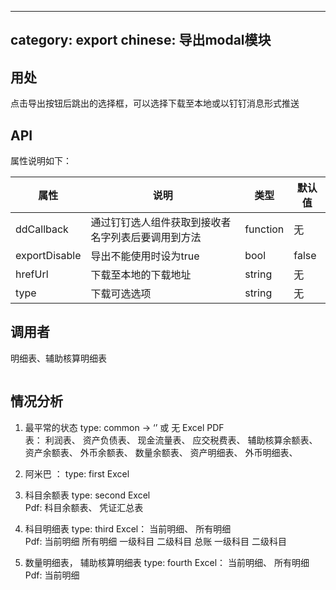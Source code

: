 
---
category: export
chinese: 导出modal模块
---

## 用处
点击导出按钮后跳出的选择框，可以选择下载至本地或以钉钉消息形式推送


## API
属性说明如下：

属性           |  说明     |  类型  | 默认值
--------------|----------|-------|------
ddCallback    | 通过钉钉选人组件获取到接收者名字列表后要调用到方法 | function | 无
exportDisable | 导出不能使用时设为true | bool | false
hrefUrl       | 下载至本地的下载地址 | string | 无
type          | 下载可选选项     | string  | 无

## 调用者
明细表、辅助核算明细表


```html

```

## 情况分析

1. 最平常的状态     type: common  ->  ‘’ 或 无
    Excel
    PDF                                                         
    表： 利润表、 资产负债表、 现金流量表、 应交税费表、 辅助核算余额表、 资产余额表、 外币余额表、 数量余额表、 资产明细表、 外币明细表、

2. 阿米巴 ：        type: first
    Excel

3. 科目余额表       type: second
    Excel   
    Pdf:  科目余额表、 凭证汇总表

4. 科目明细表       type: third
    Excel： 当前明细、 所有明细   
    Pdf: 当前明细
         所有明细   一级科目 二级科目
         总账    一级科目 二级科目

5. 数量明细表， 辅助核算明细表    type: fourth
    Excel： 当前明细、 所有明细   
    Pdf:  当前明细
